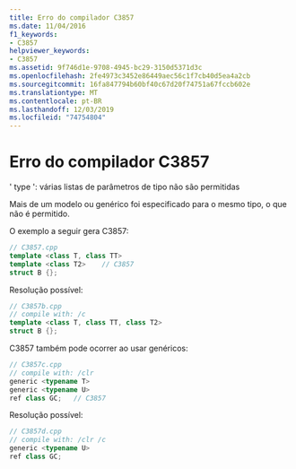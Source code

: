 ```yaml
---
title: Erro do compilador C3857
ms.date: 11/04/2016
f1_keywords:
- C3857
helpviewer_keywords:
- C3857
ms.assetid: 9f746d1e-9708-4945-bc29-3150d5371d3c
ms.openlocfilehash: 2fe4973c3452e86449aec56c1f7cb40d5ea4a2cb
ms.sourcegitcommit: 16fa847794b60bf40c67d20f74751a67fccb602e
ms.translationtype: MT
ms.contentlocale: pt-BR
ms.lasthandoff: 12/03/2019
ms.locfileid: "74754804"
---
```

# <a name="compiler-error-c3857"></a>Erro do compilador C3857

' type ': várias listas de parâmetros de tipo não são permitidas

Mais de um modelo ou genérico foi especificado para o mesmo tipo, o que não é permitido.

O exemplo a seguir gera C3857:

```cpp
// C3857.cpp
template <class T, class TT>
template <class T2>    // C3857
struct B {};
```

Resolução possível:

```cpp
// C3857b.cpp
// compile with: /c
template <class T, class TT, class T2>
struct B {};
```

C3857 também pode ocorrer ao usar genéricos:

```cpp
// C3857c.cpp
// compile with: /clr
generic <typename T>
generic <typename U>
ref class GC;   // C3857
```

Resolução possível:

```cpp
// C3857d.cpp
// compile with: /clr /c
generic <typename U>
ref class GC;
```
